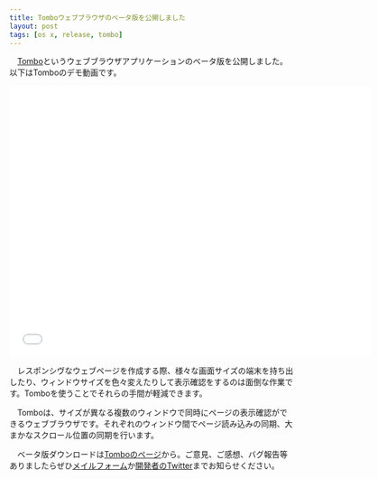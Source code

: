 ```yaml
---
title: Tomboウェブブラウザのベータ版を公開しました
layout: post
tags: [os x, release, tombo]
---
```

　[Tombo](/mac/tombo/)というウェブブラウザアプリケーションのベータ版を公開しました。以下はTomboのデモ動画です。

<iframe width="640" height="480" src="//www.youtube.com/embed/Pk7q72h3lqg?rel=0" frameborder="0" allowfullscreen></iframe>

　レスポンシヴなウェブページを作成する際、様々な画面サイズの端末を持ち出したり、ウィンドウサイズを色々変えたりして表示確認をするのは面倒な作業です。Tomboを使うことでそれらの手間が軽減できます。

　Tomboは、サイズが異なる複数のウィンドウで同時にページの表示確認ができるウェブブラウザです。それぞれのウィンドウ間でページ読み込みの同期、大まかなスクロール位置の同期を行います。

　ベータ版ダウンロードは[Tomboのページ](/mac/tombo)から。ご意見、ご感想、バグ報告等ありましたらぜひ[メイルフォーム](https://docs.google.com/spreadsheet/viewform?formkey=dHZLVGhBRnZUb1JTelcwUFN5X3o3V1E6MQ)か[開発者のTwitter](https://twitter.com/genji_tw)までお知らせください。
